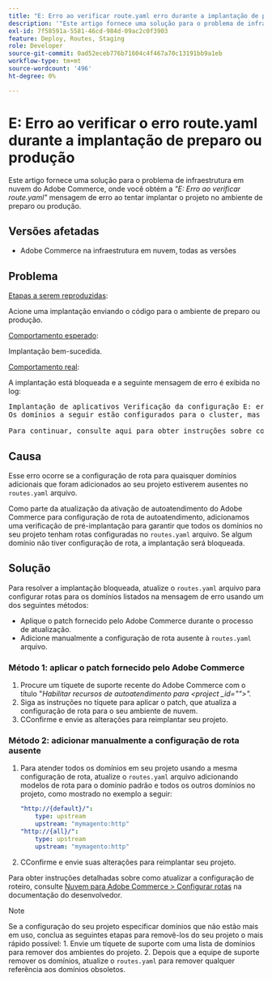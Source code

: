 ```yaml
---
title: "E: Erro ao verificar route.yaml erro durante a implantação de preparo ou produção"
description: '"Este artigo fornece uma solução para o problema de infraestrutura em nuvem do Adobe Commerce, em que você recebe a mensagem de erro *"E: Erro ao verificar rotas.yaml"* ao tentar implantar o projeto no ambiente de preparo ou produção."'
exl-id: 7f58591a-5581-46cd-984d-09ac2c0f3903
feature: Deploy, Routes, Staging
role: Developer
source-git-commit: 0ad52eceb776b71604c4f467a70c13191bb9a1eb
workflow-type: tm+mt
source-wordcount: '496'
ht-degree: 0%

---
```


# E: Erro ao verificar o erro route.yaml durante a implantação de preparo ou produção

Este artigo fornece uma solução para o problema de infraestrutura em nuvem do Adobe Commerce, onde você obtém a *&quot;E: Erro ao verificar route.yaml&quot;* mensagem de erro ao tentar implantar o projeto no ambiente de preparo ou produção.

## Versões afetadas

* Adobe Commerce na infraestrutura em nuvem, todas as versões

## Problema

<u>Etapas a serem reproduzidas</u>:

Acione uma implantação enviando o código para o ambiente de preparo ou produção.

<u>Comportamento esperado</u>:

Implantação bem-sucedida.

<u>Comportamento real</u>:

A implantação está bloqueada e a seguinte mensagem de erro é exibida no log:

<pre>Implantação de aplicativos Verificação da configuração E: erro ao verificar route.yaml.
Os domínios a seguir estão configurados para o cluster, mas não têm rotas definidas no arquivo route.yaml: - store1.example.com - store2.example.com - test-store.example.com Com a configuração atual do route.yaml, esses domínios NÃO seriam atendidos!

Para continuar, consulte aqui para obter instruções sobre como solucionar problemas: /help/troubleshooting/deployment/e-error-verifying-routes-yaml-error-during-staging-or-production-deploy.md</pre>

## Causa

Esse erro ocorre se a configuração de rota para quaisquer domínios adicionais que foram adicionados ao seu projeto estiverem ausentes no `routes.yaml` arquivo.

Como parte da atualização da ativação de autoatendimento do Adobe Commerce para configuração de rota de autoatendimento, adicionamos uma verificação de pré-implantação para garantir que todos os domínios no seu projeto tenham rotas configuradas no `routes.yaml` arquivo. Se algum domínio não tiver configuração de rota, a implantação será bloqueada.

## Solução

Para resolver a implantação bloqueada, atualize o `routes.yaml` arquivo para configurar rotas para os domínios listados na mensagem de erro usando um dos seguintes métodos:

* Aplique o patch fornecido pelo Adobe Commerce durante o processo de atualização.
* Adicione manualmente a configuração de rota ausente à `routes.yaml` arquivo.

### Método 1: aplicar o patch fornecido pelo Adobe Commerce

1. Procure um tíquete de suporte recente do Adobe Commerce com o título &quot;*Habilitar recursos de autoatendimento para &lt;project _id=&quot;&quot;>&quot;.*
1. Siga as instruções no tíquete para aplicar o patch, que atualiza a configuração de rota para o seu ambiente de nuvem.
1. СConfirme e envie as alterações para reimplantar seu projeto.

### Método 2: adicionar manualmente a configuração de rota ausente

1. Para atender todos os domínios em seu projeto usando a mesma configuração de rota, atualize o `routes.yaml` arquivo adicionando modelos de rota para o domínio padrão e todos os outros domínios no projeto, como mostrado no exemplo a seguir:

   ```yaml
   "http://{default}/":
       type: upstream
       upstream: "mymagento:http"
   "http://{all}/":
       type: upstream
       upstream: "mymagento:http"
   ```

1. СConfirme e envie suas alterações para reimplantar seu projeto.

Para obter instruções detalhadas sobre como atualizar a configuração de roteiro, consulte [Nuvem para Adobe Commerce > Configurar rotas](https://devdocs.magento.com/guides/v2.3/cloud/project/project-conf-files_routes.html) na documentação do desenvolvedor.

>[!NOTE]
>
>Se a configuração do seu projeto especificar domínios que não estão mais em uso, conclua as seguintes etapas para removê-los do seu projeto o mais rápido possível: 1. Envie um tíquete de suporte com uma lista de domínios para remover dos ambientes do projeto. 2. Depois que a equipe de suporte remover os domínios, atualize o `routes.yaml` para remover qualquer referência aos domínios obsoletos.
